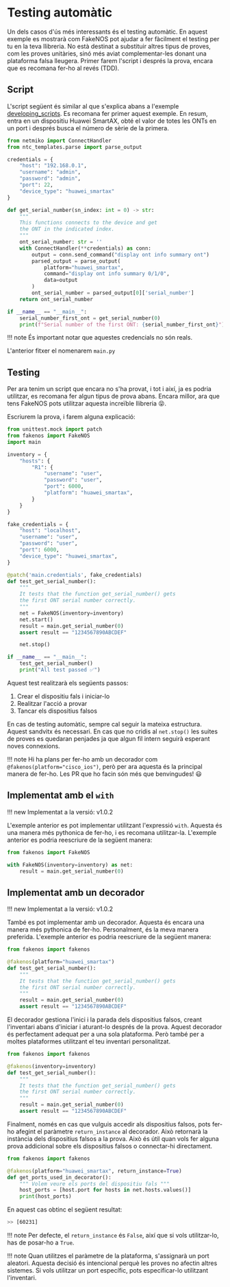 # Testing automàtic

Un dels casos d'ús més interessants és el testing automàtic. En aquest exemple es mostrarà com FakeNOS pot ajudar a fer fàcilment el testing per tu en la teva llibreria. No està destinat a substituir altres tipus de proves, com les proves unitàries, sinó més aviat complementar-les donant una plataforma falsa lleugera. Primer farem l'script i després la prova, encara que es recomana fer-ho al revés (TDD).

## Script
L'script següent és similar al que s'explica abans a l'exemple [developing_scripts](developing_scripts.md). Es recomana fer primer aquest exemple. En resum, entra en un dispositiu Huawei SmartAX, obté el valor de totes les ONTs en un port i després busca el número de sèrie de la primera.

```python
from netmiko import ConnectHandler
from ntc_templates.parse import parse_output

credentials = {
    "host": "192.168.0.1",
    "username": "admin",
    "password": "admin",
    "port": 22,
    "device_type": "huawei_smartax"
}

def get_serial_number(sn_index: int = 0) -> str:
    """
    This functions connects to the device and get
    the ONT in the indicated index.
    """
    ont_serial_number: str = ''
    with ConnectHandler(**credentials) as conn:
        output = conn.send_command("display ont info summary ont")
        parsed_output = parse_output(
            platform="huawei_smartax",
            command="display ont info summary 0/1/0",
            data=output
        )
        ont_serial_number = parsed_output[0]['serial_number']
    return ont_serial_number

if __name__ == "__main__":
    serial_number_first_ont = get_serial_number(0)
    print(f"Serial number of the first ONT: {serial_number_first_ont}")
```

!!! note
    És important notar que aquestes credencials no són reals.

L'anterior fitxer el nomenarem `main.py`

## Testing
Per ara tenim un script que encara no s'ha provat, i tot i així, ja es podria utilitzar, es recomana fer algun tipus de prova abans. Encara millor, ara que tens FakeNOS pots utilitzar aquesta increïble llibreria 😝.

Escriurem la prova, i farem alguna explicació:
```python
from unittest.mock import patch
from fakenos import FakeNOS
import main

inventory = {
    "hosts": {
        "R1": {
            "username": "user",
            "password": "user",
            "port": 6000,
            "platform": "huawei_smartax",
        }
    }
}

fake_credentials = {
    "host": "localhost",
    "username": "user",
    "password": "user",
    "port": 6000,
    "device_type": "huawei_smartax",
}

@patch('main.credentials', fake_credentials)
def test_get_serial_number():
    """
    It tests that the function get_serial_number() gets
    the first ONT serial number correctly.
    """
    net = FakeNOS(inventory=inventory)
    net.start()
    result = main.get_serial_number(0)
    assert result == "1234567890ABCDEF"

    net.stop()

if __name__ == "__main__":
    test_get_serial_number()
    print("All test passed ✅")
```

Aquest test realitzarà els següents passos:
1. Crear el dispositiu fals i iniciar-lo
2. Realitzar l'acció a provar
3. Tancar els dispositius falsos

En cas de testing automàtic, sempre cal seguir la mateixa estructura. Aquest sandvitx és necessari. En cas que no cridis al `net.stop()` les suites de proves es quedaran penjades ja que algun fil intern seguirà esperant noves connexions.

!!! note
    Hi ha plans per fer-ho amb un decorador com `@fakenos(platform="cisco_ios")`, però per ara
    aquesta és la principal manera de fer-ho. Les PR que ho facin són més que benvingudes! :smiley:

## Implementat amb el `with`

!!! new
    Implementat a la versió: v1.0.2

L'exemple anterior es pot implementar utilitzant l'expressió `with`. Aquesta és una manera més pythonica de fer-ho, i es recomana utilitzar-la. L'exemple anterior es podria reescriure de la següent manera:

```python
from fakenos import FakeNOS

with FakeNOS(inventory=inventory) as net:
    result = main.get_serial_number(0)
```

## Implementat amb un decorador
!!! new
    Implementat a la versió: v1.0.2

També es pot implementar amb un decorador. Aquesta és encara una manera més pythonica de fer-ho. Personalment, és la meva manera preferida. L'exemple anterior es podria reescriure de la següent manera:
    
```python
from fakenos import fakenos

@fakenos(platform="huawei_smartax")
def test_get_serial_number():
    """
    It tests that the function get_serial_number() gets
    the first ONT serial number correctly.
    """
    result = main.get_serial_number(0)
    assert result == "1234567890ABCDEF"
```

El decorador gestiona l'inici i la parada dels dispositius falsos, creant l'inventari abans d'iniciar i aturant-lo després de la prova. Aquest decorador és perfectament adequat per a una sola plataforma. Però també per a moltes plataformes utilitzant el teu inventari personalitzat.

```python
from fakenos import fakenos

@fakenos(inventory=inventory)
def test_get_serial_number():
    """
    It tests that the function get_serial_number() gets
    the first ONT serial number correctly.
    """
    result = main.get_serial_number(0)
    assert result == "1234567890ABCDEF"
```

Finalment, només en cas que vulguis accedir als dispositius falsos, pots fer-ho afegint el paràmetre `return_instance` al decorador. Això retornarà la instància dels dispositius falsos a la prova. Això és útil quan vols fer alguna prova addicional sobre els dispositius falsos o connectar-hi directament.

```python
from fakenos import fakenos

@fakenos(platform="huawei_smartax", return_instance=True)
def get_ports_used_in_decorator():
    """ Volem veure els ports del dispositiu fals """
    host_ports = [host.port for hosts in net.hosts.values()]
    print(host_ports)
```

En aquest cas obtinc el següent resultat:
```bash
>> [60231]
```

!!! note
    Per defecte, el `return_instance` és `False`, així que si vols utilitzar-lo, has de posar-ho a `True`.

!!! note
    Quan utilitzes el paràmetre de la plataforma, s'assignarà un port aleatori. Aquesta decisió és intencional perquè les proves no afectin altres sistemes. Si vols utilitzar un port específic, pots especificar-lo utilitzant l'inventari.
